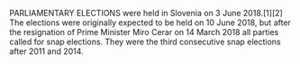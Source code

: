 PARLIAMENTARY ELECTIONS were held in Slovenia on 3 June 2018.[1][2] The elections were originally expected to be held on 10 June 2018, but after the resignation of Prime Minister Miro Cerar on 14 March 2018 all parties called for snap elections. They were the third consecutive snap elections after 2011 and 2014.
